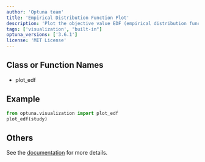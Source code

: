 ```yaml
---
author: 'Optuna team'
title: 'Empirical Distribution Function Plot'
description: 'Plot the objective value EDF (empirical distribution function) of a study.'
tags: ['visualization', "built-in"]
optuna_versions: ['3.6.1']
license: 'MIT License'
---
```


## Class or Function Names
- plot_edf

## Example
```python
from optuna.visualization import plot_edf
plot_edf(study)
```

## Others
See the [documentation](https://optuna.readthedocs.io/en/stable/reference/visualization/generated/optuna.visualization.plot_edf.html) for more details.
